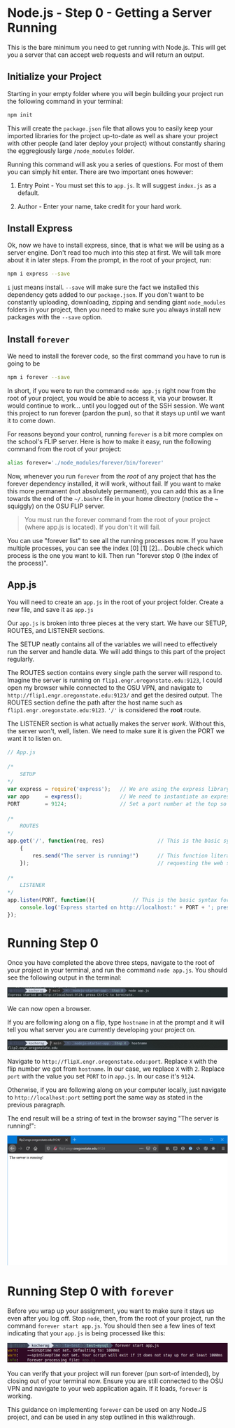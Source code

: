 # Node.js - Step 0 - Getting a Server Running
This is the bare minimum you need to get running with Node.js. This will get you a server that can accept web requests and will return an output.

## Initialize your Project

Starting in your empty folder where you will begin building your project run the following command in your terminal:

```bash
npm init
```

This will create the `package.json` file that allows you to easily keep your imported libraries for the project up-to-date as well as share your project with other people (and later deploy your project) without constantly sharing the eggregiously large `/node_modules` folder.

Running this command will ask you a series of questions. For most of them you can simply hit enter. There are two important ones however:

1. Entry Point - You must set this to `app.js`. It will suggest `index.js` as a default.

2. Author - Enter your name, take credit for your hard work.

## Install Express

Ok, now we have to install express, since, that is what we will be using as a server engine. Don't read too much into this step at first. We will talk more about it in later steps. From the prompt, in the root of your project, run:

```bash
npm i express --save
```

`i` just means install. `--save` will make sure the fact we installed this dependency gets added to our `package.json`. If you don't want to be constantly uploading, downloading, zipping and sending giant `node_modules` folders in your project, then you need to make sure you always install new packages with the `--save` option.

## Install `forever`

We need to install the forever code, so the first command you have to run is going to be 
```bash
npm i forever --save
```
In short, if you were to run the command `node app.js` right now from the root of your project, you would be able to access it, via your browser. It would continue to work... until you logged out of the SSH session. We want this project to run forever (pardon the pun), so that it stays up until we want it to come down.

For reasons beyond your control, running `forever` is a bit more complex on the school's FLIP server. Here is how to make it easy, run the following command from the root of your project:

```bash
alias forever='./node_modules/forever/bin/forever'
```

Now, whenever you run `forever` from the *root* of any project that has the forever dependency installed, it will work, without fail. If you want to make this more permanent (not absolutely permanent), you can add this as a line towards the end of the `~/.bashrc` file in your home directory (notice the ~ squiggly) on the OSU FLIP server.

> You must run the forever command from the root of your project (where app.js is located). If you don't it will fail.

You can use "forever list" to see all the running processes now. If you have multiple processes, you can see the index [0] [1] [2]... Double check which process is the one you want to kill. Then run "forever stop 0 (the index of the process)".

## App.js

You will need to create an `app.js` in the root of your project folder. Create a new file, and save it as `app.js` 

Our `app.js` is broken into three pieces at the very start. We have our SETUP, ROUTES, and LISTENER sections.

The SETUP neatly contains all of the variables we will need to effectively run the server and handle data. We will add things to
this part of the project regularly.

The ROUTES section contains every single path the server will respond to. Imagine the server is running on `flip1.engr.oregonstate.edu:9123`,
I could open my browser while connected to the OSU VPN, and navigate to `http://flip1.engr.oregonstate.edu:9123/` and get the desired output.
The ROUTES section define the path after the host name such as `flip1.engr.oregonstate.edu:9123`. `'/'` is considered the **root** route.

The LISTENER section is what actually makes the server *work*. Without this, the server won't, well, listen. We need to make sure it is given the PORT we want it to listen on. 

```javascript
// App.js

/*
    SETUP
*/
var express = require('express');   // We are using the express library for the web server
var app     = express();            // We need to instantiate an express object to interact with the server in our code
PORT        = 9124;                 // Set a port number at the top so it's easy to change in the future

/*
    ROUTES
*/
app.get('/', function(req, res)                 // This is the basic syntax for what is called a 'route'
    {
        res.send("The server is running!")      // This function literally sends the string "The server is running!" to the computer
    });                                         // requesting the web site.

/*
    LISTENER
*/
app.listen(PORT, function(){            // This is the basic syntax for what is called the 'listener' which receives incoming requests on the specified PORT.
    console.log('Express started on http://localhost:' + PORT + '; press Ctrl-C to terminate.')
});
```

# Running Step 0

Once you have completed the above three steps, navigate to the root of your project in your terminal, and run the command `node app.js`. You should see the following output in the terminal:

![node app.js in terminal](./assets/running-node.png)

We can now open a browser.

If you are following along on a flip, type `hostname` in at the prompt and it will tell you what server you are currently developing your project on.

![flip hostname](./assets/flip-hostname.png)

Navigate to `http://flipX.engr.oregonstate.edu:port`. Replace `X` with the flip number we got from `hostname`. In our case, we replace `X` with `2`. Replace `port` with the value you set `PORT` to in `app.js`. In our case it's `9124`.

Otherwise, if you are following along on your computer locally, just navigate to `http://localhost:port` setting port the same way as stated in the previous paragraph.

The end result will be a string of text in the browser saying "The server is running!":

![server is running in browser](./assets/flip-hosting.png)

# Running Step 0 with `forever`

Before you wrap up your assignment, you want to make sure it stays up even after you log off. Stop `node`, then, from the root of your project, run the command `forever start app.js`. You
should then see a few lines of text indicating that your `app.js` is being processed like this:

![server is running in browser with forever](./assets/forever-running.png)

You can verify that your project will run forever (pun sort-of intended), by closing out of your terminal now. Ensure you are still connected to the OSU VPN and navigate to your web application again. If it loads, `forever` is working.

This guidance on implementing `forever` can be used on any Node.JS project, and can be used in any step outlined in this walkthrough.
